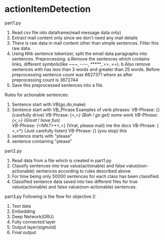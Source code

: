 # actionItemDetection


part1.py
1. Read csv file into dataframe(read message data only)
2. Extract mail content only since we don't need any mail details
3. There is raw data in mail content other than simple sentences. Filter this raw data.
4. Using Nltk sentence tokenizer, split the email data paragraphs into sentences.
   Preprocessing:
   a.Remove the sentences which contains links, different symbols(like ~~~, ----, *****, >>, ==).
   b.Also remove sentences with has less than 3 words and greater than 25 words.
   Before preprocessing sentence count was 6627371 where as after preprocessing count is 3672744
5. Save this preprocessed sentences into a file.


Rules for actionable sentences:
1. Sentence start with VB(go,do,make)
2. Sentence start with VB_Phrase
		Examples of verb phrases:
		VB-Phrase: {<RB><VB>}          (carefully drive)
		VB-Phrase: {<UH><,>*<VB>}      (Bah ! go get) some work
		VB-Phrase: {<UH><,><VBP>}      (Great ! have fun)    
		VB-Phrase: {<NN.?>+<,>*<VB>}   (Virat, please mail) me the docs 
		VB-Phrase: {<DT><,>*<VB>}      (Just carefully listen)
                VB-Phrase: {<PRP><VB>}         (you stop) this
3. sentence starts with "please"
4. sentence containing "please" 


part2.py
1. Read data from a file which is created in part1.py
2. Classify sentences into true value(actionable) and false value(non-actionable) sentences according to rules described above.
3. For time being only 50000 sentences for each class has been classified.
4. Classified sentence data saved into two different files for true value(actionable) and false value(non-actionable) sentences.


part3.py
Following is the flow for objective 2:
1. Text data
2. Embedding
3. Deep Network(GRU)
4. Fully connected layer 
5. Output layer(sigmoid)
6. Final output



